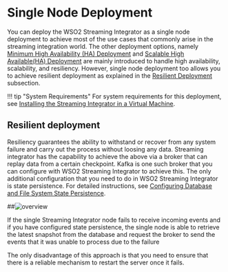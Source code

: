 # Single Node Deployment

You can deploy the WSO2 Streaming Integrator as a single node deployment to achieve most of the use cases that commonly arise
in the streaming integration world. The other deployment options, namely [Minimum High Availability (HA) Deployment](deploying-si-as-minimum-ha-cluster.md) and
[Scalable High Available(HA) Deployment](deploying-si-as-a-single-deployment.md) are mainly introduced to handle high availability, scalability, and resiliency.
However, single node deployment too allows you to achieve resilient deployment as explained in the [Resilient Deployment](#resilient-deployment.md) subsection.

!!! tip "System Requirements"
    For system requirements for this deployment, see [Installing the Streaming Integrator in a Virtual Machine](installing-si-in-vm.md).

## Resilient deployment

Resiliency guarantees the ability to withstand or recover from any system failure and carry out the process without 
loosing any data. Streaming integrator has the capability to achieve the above via a broker that can replay data from a
certain checkpoint. Kafka is one such broker that you can configure with WSO2 Streaming Integrator to achieve this. The only additional configuration that you need to do in WSO2 Streaming Integrator is state persistence. For detailed
instructions, see [Configuring Database and File System State Persistence](../admin/configuring-Database-and-File-System-State-Persistence.md).

##![overview]({{base_path}}/singleNodeDeployment.jpg?)

If the single Streaming Integrator node fails to receive incoming events and if you have configured state persistence, the single node is able to retrieve the latest snapshot from the database and request the broker to send the events that it was unable to process due to the failure


The only disadvantage of this approach is that you need to ensure that there is a reliable mechanism to restart the server once it fails.
